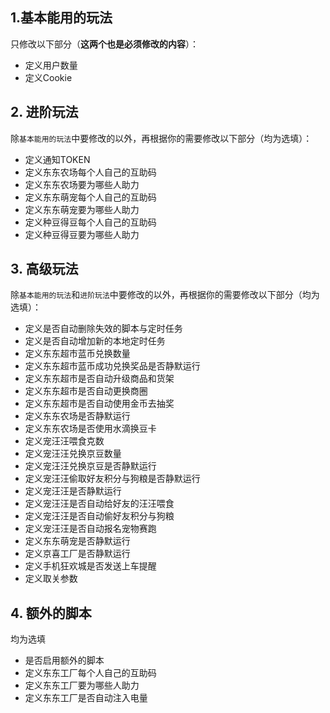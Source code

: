 ## 1.基本能用的玩法

只修改以下部分（**这两个也是必须修改的内容**）：

- 定义用户数量
- 定义Cookie

## 2. 进阶玩法

除`基本能用的玩法`中要修改的以外，再根据你的需要修改以下部分（均为选填）：

- 定义通知TOKEN
- 定义东东农场每个人自己的互助码
- 定义东东农场要为哪些人助力
- 定义东东萌宠每个人自己的互助码
- 定义东东萌宠要为哪些人助力
- 定义种豆得豆每个人自己的互助码
- 定义种豆得豆要为哪些人助力

## 3. 高级玩法

除`基本能用的玩法`和`进阶玩法`中要修改的以外，再根据你的需要修改以下部分（均为选填）：

- 定义是否自动删除失效的脚本与定时任务
- 定义是否自动增加新的本地定时任务
- 定义东东超市蓝币兑换数量
- 定义东东超市蓝币成功兑换奖品是否静默运行
- 定义东东超市是否自动升级商品和货架
- 定义东东超市是否自动更换商圈
- 定义东东超市是否自动使用金币去抽奖
- 定义东东农场是否静默运行
- 定义东东农场是否使用水滴换豆卡
- 定义宠汪汪喂食克数
- 定义宠汪汪兑换京豆数量
- 定义宠汪汪兑换京豆是否静默运行
- 定义宠汪汪偷取好友积分与狗粮是否静默运行
- 定义宠汪汪是否静默运行
- 定义宠汪汪是否自动给好友的汪汪喂食
- 定义宠汪汪是否自动偷好友积分与狗粮
- 定义宠汪汪是否自动报名宠物赛跑
- 定义东东萌宠是否静默运行
- 定义京喜工厂是否静默运行
- 定义手机狂欢城是否发送上车提醒
- 定义取关参数

## 4. 额外的脚本

均为选填

- 是否启用额外的脚本
- 定义东东工厂每个人自己的互助码
- 定义东东工厂要为哪些人助力
- 定义东东工厂是否自动注入电量
